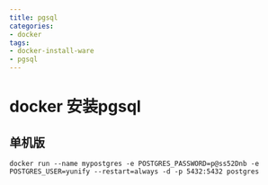 ```yaml
---
title: pgsql
categories:
- docker
tags:
- docker-install-ware
- pgsql
---
```


# docker 安装pgsql


## 单机版
```
docker run --name mypostgres -e POSTGRES_PASSWORD=p@ss52Dnb -e POSTGRES_USER=yunify --restart=always -d -p 5432:5432 postgres 
```
